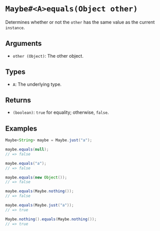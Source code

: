 # `Maybe#<A>equals(Object other)`

Determines whether or not the `other` has the same value as the current `instance`.

## Arguments

* `other (Object)`: The other object.

## Types

* `A`: The underlying type.

## Returns

* `(boolean)`: `true` for equality; otherwise, `false`.

## Examples

```java
Maybe<String> maybe = Maybe.just("a");

maybe.equals(null);
// => false

maybe.equals("a");
// => false

maybe.equals(new Object());
// => false

maybe.equals(Maybe.nothing());
// => false

maybe.equals(Maybe.just("a"));
// => true

Maybe.nothing().equals(Maybe.nothing());
// => true
```
